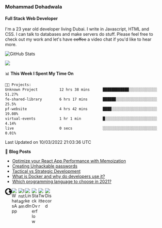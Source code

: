 ### Mohammad Dohadwala

#### Full Stack Web Developer

I'm a 23 year old developer living Dubai. I write in Javascript, HTML and CSS. I can talk to databases and make servers do stuff. Please feel free to check out my work and let's have ~~coffee~~ a video chat if you'd like to hear more.

![GitHub Stats][stats]

![](https://komarev.com/ghpvc/?username=Gr8z)

<!--START_SECTION:waka-->
📊 **This Week I Spent My Time On** 

```text
🐱‍💻 Projects: 
Unknown Project          12 hrs 38 mins      ████████████░░░░░░░░░░░░░   51.27% 
fe-shared-library        6 hrs 17 mins       ██████░░░░░░░░░░░░░░░░░░░   25.5% 
pf-website               4 hrs 42 mins       ████░░░░░░░░░░░░░░░░░░░░░   19.08% 
virtual-events           1 hr 1 min          █░░░░░░░░░░░░░░░░░░░░░░░░   4.14% 
live                     0 secs              ░░░░░░░░░░░░░░░░░░░░░░░░░   0.01%

```


 Last Updated on 10/03/2022 21:03:36 UTC
<!--END_SECTION:waka-->

📕 **Blog Posts** 
<!-- BLOG-POST-LIST:START -->
- [Optimize your React App Performance with Memoization](https://dohad.dev/blog/memoization-react)
- [Creating Unhackable passwords](https://dohad.dev/blog/strong-passwords)
- [Tactical vs Strategic Development](https://dohad.dev/blog/tactical-vs-strategic)
- [What is Docker and why do developers use it?](https://dohad.dev/blog/what-is-docker)
- [Which programming language to choose in 2021?](https://dohad.dev/blog/languages-2021)
<!-- BLOG-POST-LIST:END -->

[<img align="left" alt="dohad.dev" width="22px" src="https://raw.githubusercontent.com/iconic/open-iconic/master/svg/globe.svg" />][website]
[<img align="left" alt="WhatsApp" width="22px" src="https://cdn.jsdelivr.net/npm/simple-icons@v3/icons/whatsapp.svg" />][whatsapp]
[<img align="left" alt="Instagram" width="22px" src="https://cdn.jsdelivr.net/npm/simple-icons@v3/icons/instagram.svg" />][instagram]
[<img align="left" alt="LinkedIn" width="22px" src="https://cdn.jsdelivr.net/npm/simple-icons@v3/icons/linkedin.svg" />][linkedin]
[<img align="left" alt="Stack Overflow" width="22px" src="https://cdn.jsdelivr.net/npm/simple-icons@v3/icons/stackoverflow.svg" />][stackoverflow]
[<img align="left" alt="Twitter" width="22px" src="https://cdn.jsdelivr.net/npm/simple-icons@v3/icons/twitter.svg" />][twitter]
[<img align="left" alt="Discord" width="22px" src="https://cdn.jsdelivr.net/npm/simple-icons@v3/icons/discord.svg" />][discord]

[website]: https://dohad.dev
[whatsapp]: https://wa.me/971552328372
[instagram]: https://www.instagram.com/mohammad.dohad
[linkedin]: https://www.linkedin.com/in/mohammaddohad
[stackoverflow]: https://stackoverflow.com/users/5008677
[twitter]: https://twitter.com/mohammaddohad
[discord]: https://discord.gg/fap7gWy
[stats]: https://github-readme-stats.vercel.app/api?username=Gr8z&show_icons=true&count_private=true&hide_title=true&hide_rank=true
